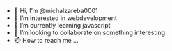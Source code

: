 - 👋 Hi, I’m @michalzareba0001
- 👀 I’m interested in webdevelopment
- 🌱 I’m currently learning javascript
- 💞️ I’m looking to collaborate on something interesting
- 📫 How to reach me ...

<!---
michalzareba0001/michalzareba0001 is a ✨ special ✨ repository because its `README.md` (this file) appears on your GitHub profile.
You can click the Preview link to take a look at your changes.
--->
